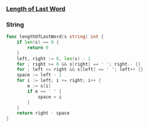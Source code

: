 ### [Length of Last Word](https://leetcode.com/problems/length-of-last-word/)

### String


```Go
func lengthOfLastWord(s string) int {
	if len(s) == 0 {
        return 0
    }
    left, right := 0, len(s) - 1
    for ; right >= 0 && s[right] == ' '; right-- {}
    for ; left <= right && s[left] == ' '; left++ {}
    space := left - 1
    for i := left; i <= right; i++ {
        e := s[i]
        if e == ' ' {
            space = i
        }
    }
    return right - space
}
```
